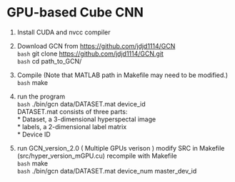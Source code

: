 # GPU-based Cube CNN

1. Install CUDA and nvcc compiler

2. Download GCN from https://github.com/jdjd1114/GCN
   <br>`bash`
   git clone https://github.com/jdjd1114/GCN.git
   <br>`bash`
   cd path_to_GCN/
   
3. Compile (Note that MATLAB path in Makefile may need to be modified.)
   <br>`bash`
   make
   
4. run the program
   <br>`bash` ./bin/gcn data/DATASET.mat device_id
   <br> DATASET.mat consists of three parts: 
   <br> * Dataset, a 3-dimensional hyperspectal image
   <br> * labels, a 2-dimensional label matrix
   <br> * Device ID

5. run GCN_version_2.0 ( Multiple GPUs verison )
   modify SRC in Makefile (src/hyper_version_mGPU.cu)
   recompile with Makefile
   <br>`bash` make
   <br>`bash` ./bin/gcn data/DATASET.mat device_num master_dev_id
